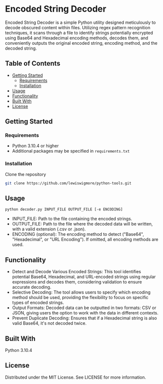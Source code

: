 # Encoded String Decoder

Encoded String Decoder is a simple Python utility designed meticulously to decode obscured content within files. Utilizing regex pattern recognition techniques, it scans through a file to identify strings potentially encrypted using Base64 and Hexadecimal encoding methods, decodes them, and conveniently outputs the original encoded string, encoding method, and the decoded string.

## Table of Contents

- [Getting Started](#getting-started)
  - [Requirements](#requirements)
  - [Installation](#installation)
- [Usage](#usage)
- [Functionality](#functionality)
- [Built With](#built-with)
- [License](#license)

## Getting Started

### Requirements

- Python 3.10.4 or higher
- Additional packages may be specified in `requirements.txt`

### Installation

Clone the repository
   ```sh
  git clone https://github.com/lewiswigmore/python-tools.git
  ```
## Usage
   ```sh
  python decoder.py INPUT_FILE OUTPUT_FILE [-e ENCODING]
  ```
- INPUT_FILE: Path to the file containing the encoded strings.
- OUTPUT_FILE: Path to the file where the decoded data will be written, with a valid extension (.csv or .json).
- ENCODING (optional): The encoding method to detect ("Base64", "Hexadecimal", or "URL Encoding"). If omitted, all encoding methods are used.

## Functionality

- Detect and Decode Various Encoded Strings: This tool identifies potential Base64, Hexadecimal, and URL-encoded strings using regular expressions and decodes them, considering validation to ensure accurate decoding.
- Selective Decoding: The tool allows users to specify which encoding method should be used, providing the flexibility to focus on specific types of encoded strings.
- Output Formats: Decoded data can be outputted in two formats: CSV or JSON, giving users the option to work with the data in different contexts.
- Prevent Duplicate Decoding: Ensures that if a Hexadecimal string is also valid Base64, it\'s not decoded twice.

## Built With

Python 3.10.4


## License

Distributed under the MIT License. See LICENSE for more information.

